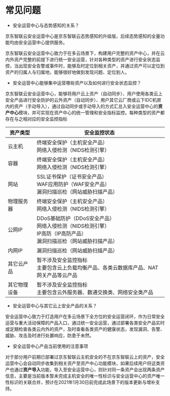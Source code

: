 # 常见问题

- 安全运营中心与态势感知的关系？

京东智联云安全运营中心是京东智联云态势感知的升级版，后续态势感知的全量功能均由安全运营中心提供服务。

京东智联云安全运营中心致力于在多云场景下，构建用户完整的资产中心，并在云内外资产完整的前提下进行统一安全运营，针对各种类型的资产进行安全状态监控，当出现安全告警或事件时，能够及时定位到相关资产，并通过资产可以定位到资产的归属人与归属地，能够很好地做到发现问题、定位到人。

- 安全运营中心能够集中运营哪些资产以及如何进行安全状态监控？

京东智联云安全运营中心，能够将用户云上资产（自动同步）、用户使用各类云上安全产品进行安全防护的云外资产（自动同步）、用户其它云厂商或云下IDC机房内的资产（手动导入），通过自动同步或手动导入的方式汇总入安全运营中心的**资产中心**模块，并可实现在资产中心的统一管理和安全指标监控。每种类型的资产都存在与之相对应的安全监控指标

| 资产类型     | 安全监控状态                                                 |
| ------------ | ------------------------------------------------------------ |
| 云主机       | 终端安全保护（主机安全产品）<br>网络入侵检测（NIDS检测引擎） |
| 容器         | 终端安全保护（主机安全产品）<br>网络入侵检测（NIDS检测引擎） |
| 网站         | SSL证书保护（证书安全产品）<br>WAF应用防护（WAF安全产品）<br>漏洞扫描巡检（网站威胁扫描产品） |
| 物理服务器   | 终端安全保护（主机安全产品）<br>网络入侵检测（NIDS检测引擎） |
| 公网IP       | DDoS基础防护（DDoS安全产品）<br>网络入侵检测（NIDS检测引擎）<br>IP高防（IP高防产品）<br>漏洞扫描巡检（网站威胁扫描产品） |
| 内网IP       | 漏洞扫描巡检（网站威胁扫描产品）                             |
| 其它云产品   | 暂不涉及安全监控指标<br>主要包含云上负载均衡产品、各类云数据库产品、NAT网关产品等云产品 |
| 其它物理设备 | 暂不涉及安全监控指标<br/>主要包含云外服务器、数通交换类、网络安全类产品 |

- 安全运营中心与其它云上安全产品的关系？

安全运营中心致力于打造用户在多云场景下全方位的安全运营闭环，作为日常安全运营与重大活动保障的产品入口，通过统一安全运营，通过部署各类安全产品实时或定期检查各类云内外的资产，及时查看各类资产的健康状态，发现漏洞、告警、威胁、攻击及时进行处置响应，防患于未然。

- 安全运营中心产品当前使用的注意事项

对于部分用户前期已部署过京东智联云主机安全的不在京东智联云上的资产，安全运营中心会自动同步收集到相关资产至资产中心功能模块，如果后续用户将这类资产也通过**资产导入**功能，导入至安全运营中心，则针对同一条资产会出现两条资产信息，主要是当前版本暂未完成主机安全的唯一性标识与安全运营中心的资产唯一性标识的关联合并，预计在2021年1月30日前完成此场景下的版本更新与增补支持。

